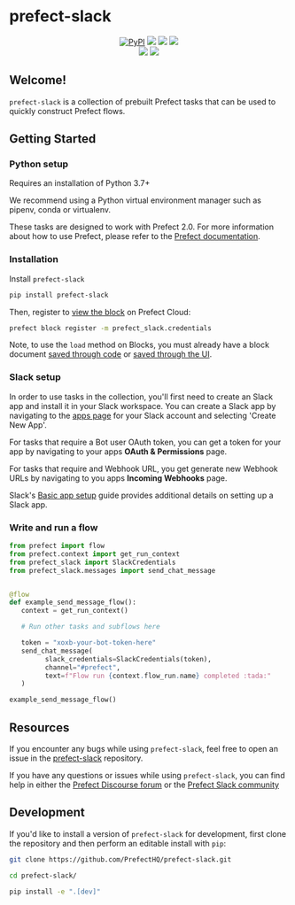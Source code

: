 # prefect-slack

<p align="center">
    <a href="https://pypi.python.org/pypi/prefect-slack/" alt="PyPI version">
        <img alt="PyPI" src="https://img.shields.io/pypi/v/prefect-slack?color=0052FF&labelColor=090422"></a>
    <a href="https://github.com/PrefectHQ/prefect-slack/" alt="Stars">
        <img src="https://img.shields.io/github/stars/PrefectHQ/prefect-slack?color=0052FF&labelColor=090422" /></a>
    <a href="https://pepy.tech/badge/prefect-slack/" alt="Downloads">
        <img src="https://img.shields.io/pypi/dm/prefect-slack?color=0052FF&labelColor=090422" /></a>
    <a href="https://github.com/PrefectHQ/prefect-slack/pulse" alt="Activity">
        <img src="https://img.shields.io/github/commit-activity/m/PrefectHQ/prefect-slack?color=0052FF&labelColor=090422" /></a>
    <br>
    <a href="https://prefect-slack-community.slack.com" alt="Slack">
        <img src="https://img.shields.io/badge/slack-join_community-red.svg?color=0052FF&labelColor=090422&logo=slack" /></a>
    <a href="https://discourse.prefect-slack.io/" alt="Discourse">
        <img src="https://img.shields.io/badge/discourse-browse_forum-red.svg?color=0052FF&labelColor=090422&logo=discourse" /></a>
</p>

## Welcome!

`prefect-slack` is a collection of prebuilt Prefect tasks that can be used to quickly construct Prefect flows.

## Getting Started

### Python setup

Requires an installation of Python 3.7+

We recommend using a Python virtual environment manager such as pipenv, conda or virtualenv.

These tasks are designed to work with Prefect 2.0. For more information about how to use Prefect, please refer to the [Prefect documentation](https://orion-docs.prefect.io/).

### Installation

Install `prefect-slack`

```bash
pip install prefect-slack
```

Then, register to [view the block](https://orion-docs.prefect.io/ui/blocks/) on Prefect Cloud:

```bash
prefect block register -m prefect_slack.credentials
```

Note, to use the `load` method on Blocks, you must already have a block document [saved through code](https://orion-docs.prefect.io/concepts/blocks/#saving-blocks) or [saved through the UI](https://orion-docs.prefect.io/ui/blocks/).

### Slack setup

In order to use tasks in the collection, you'll first need to create an Slack app and install it in your Slack workspace. You can create a Slack app by navigating to the [apps page](https://api.slack.com/apps) for your Slack account and selecting 'Create New App'.

For tasks that require a Bot user OAuth token, you can get a token for your app by navigating to your apps __OAuth & Permissions__ page.

For tasks that require and Webhook URL, you get generate new Webhook URLs by navigating to you apps __Incoming Webhooks__ page.

Slack's [Basic app setup](https://api.slack.com/authentication/basics) guide provides additional details on setting up a Slack app.

### Write and run a flow

```python
from prefect import flow
from prefect.context import get_run_context
from prefect_slack import SlackCredentials
from prefect_slack.messages import send_chat_message


@flow
def example_send_message_flow():
   context = get_run_context()

   # Run other tasks and subflows here

   token = "xoxb-your-bot-token-here"
   send_chat_message(
         slack_credentials=SlackCredentials(token),
         channel="#prefect",
         text=f"Flow run {context.flow_run.name} completed :tada:"
   )

example_send_message_flow()
```

## Resources

If you encounter any bugs while using `prefect-slack`, feel free to open an issue in the [prefect-slack](https://github.com/PrefectHQ/prefect-slack) repository.

If you have any questions or issues while using `prefect-slack`, you can find help in either the [Prefect Discourse forum](https://discourse.prefect.io/) or the [Prefect Slack community](https://prefect.io/slack)

## Development

If you'd like to install a version of `prefect-slack` for development, first clone the repository and then perform an editable install with `pip`:

```bash
git clone https://github.com/PrefectHQ/prefect-slack.git

cd prefect-slack/

pip install -e ".[dev]"
```
